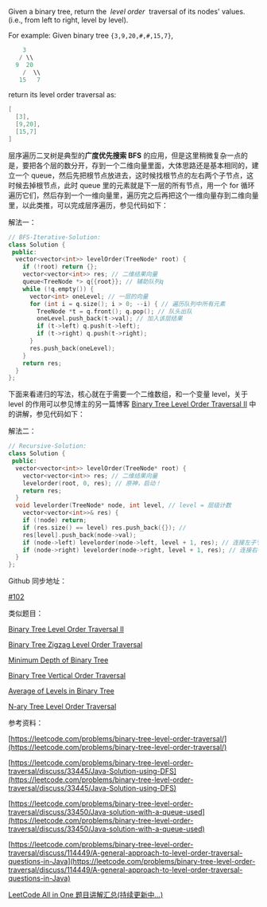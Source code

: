 Given a binary tree, return the  _level order_  traversal of its nodes' values. (i.e., from left to right, level by level).

For example: Given binary tree `{3,9,20,#,#,15,7}`,

```cpp
    3
   / \\
  9  20
    /  \\
   15   7
```

return its level order traversal as:

```cpp
[
  [3],
  [9,20],
  [15,7]
]
```

层序遍历二叉树是典型的**广度优先搜索 BFS** 的应用，但是这里稍微复杂一点的是，要把各个层的数分开，存到一个二维向量里面，大体思路还是基本相同的，建立一个 queue，然后先把根节点放进去，这时候找根节点的左右两个子节点，这时候去掉根节点，此时 queue 里的元素就是下一层的所有节点，用一个 for 循环遍历它们，然后存到一个一维向量里，遍历完之后再把这个一维向量存到二维向量里，以此类推，可以完成层序遍历，参见代码如下：

解法一：

```cpp
// BFS-Iterative-Solution:
class Solution {
 public:
  vector<vector<int>> levelOrder(TreeNode* root) {
    if (!root) return {};
    vector<vector<int>> res; // 二维结果向量
    queue<TreeNode *> q{{root}}; // 辅助队列q
    while (!q.empty()) {
      vector<int> oneLevel; // 一层的向量
      for (int i = q.size(); i > 0; --i) { // 遍历队列中所有元素
        TreeNode *t = q.front(); q.pop(); // 队头出队
        oneLevel.push_back(t->val); // 加入该层结果
        if (t->left) q.push(t->left);
        if (t->right) q.push(t->right);
      }
      res.push_back(oneLevel);
    }
    return res;
  }
};
```

下面来看递归的写法，核心就在于需要一个二维数组，和一个变量 level，关于 level 的作用可以参见博主的另一篇博客 [Binary Tree Level Order Traversal II](http://www.cnblogs.com/grandyang/p/4051326.html) 中的讲解，参见代码如下：

解法二：

```cpp
// Recursive-Solution:
class Solution {
 public:
  vector<vector<int>> levelOrder(TreeNode* root) {
    vector<vector<int>> res; // 二维结果向量
    levelorder(root, 0, res); // 原神，启动！
    return res;
  }
  void levelorder(TreeNode* node, int level, // level = 层级计数
    vector<vector<int>>& res) {
    if (!node) return;
    if (res.size() == level) res.push_back({}); // 
    res[level].push_back(node->val);
    if (node->left) levelorder(node->left, level + 1, res); // 连接左子节点
    if (node->right) levelorder(node->right, level + 1, res); // 连接右子节点
  }
};
```

Github 同步地址：

[#102](https://github.com/grandyang/leetcode/issues/102)

类似题目：

[Binary Tree Level Order Traversal II](http://www.cnblogs.com/grandyang/p/4051326.html)

[Binary Tree Zigzag Level Order Traversal](http://www.cnblogs.com/grandyang/p/4297009.html)

[Minimum Depth of Binary Tree](http://www.cnblogs.com/grandyang/p/4042168.html)

[Binary Tree Vertical Order Traversal](http://www.cnblogs.com/grandyang/p/5278930.html)

[Average of Levels in Binary Tree](http://www.cnblogs.com/grandyang/p/7259209.html)

[N-ary Tree Level Order Traversal](https://www.cnblogs.com/grandyang/p/9672233.html)

参考资料：

[https://leetcode.com/problems/binary-tree-level-order-traversal/](https://leetcode.com/problems/binary-tree-level-order-traversal/)

[https://leetcode.com/problems/binary-tree-level-order-traversal/discuss/33445/Java-Solution-using-DFS](https://leetcode.com/problems/binary-tree-level-order-traversal/discuss/33445/Java-Solution-using-DFS)

[https://leetcode.com/problems/binary-tree-level-order-traversal/discuss/33450/Java-solution-with-a-queue-used](https://leetcode.com/problems/binary-tree-level-order-traversal/discuss/33450/Java-solution-with-a-queue-used)

[https://leetcode.com/problems/binary-tree-level-order-traversal/discuss/114449/A-general-approach-to-level-order-traversal-questions-in-Java](https://leetcode.com/problems/binary-tree-level-order-traversal/discuss/114449/A-general-approach-to-level-order-traversal-questions-in-Java)

[LeetCode All in One 题目讲解汇总(持续更新中...)](http://www.cnblogs.com/grandyang/p/4606334.html)
